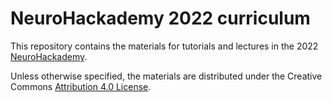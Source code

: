 # NeuroHackademy 2022 curriculum

This repository contains the materials for tutorials and lectures
in the 2022 [NeuroHackademy](https://neurohackademy.org).

Unless otherwise specified, the materials are distributed under
the Creative Commons  [Attribution 4.0 License](https://creativecommons.org/licenses/by/4.0/).

